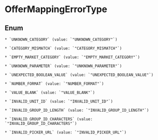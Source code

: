 
# OfferMappingErrorType

## Enum


    * `UNKNOWN_CATEGORY` (value: `"UNKNOWN_CATEGORY"`)

    * `CATEGORY_MISMATCH` (value: `"CATEGORY_MISMATCH"`)

    * `EMPTY_MARKET_CATEGORY` (value: `"EMPTY_MARKET_CATEGORY"`)

    * `UNKNOWN_PARAMETER` (value: `"UNKNOWN_PARAMETER"`)

    * `UNEXPECTED_BOOLEAN_VALUE` (value: `"UNEXPECTED_BOOLEAN_VALUE"`)

    * `NUMBER_FORMAT` (value: `"NUMBER_FORMAT"`)

    * `VALUE_BLANK` (value: `"VALUE_BLANK"`)

    * `INVALID_UNIT_ID` (value: `"INVALID_UNIT_ID"`)

    * `INVALID_GROUP_ID_LENGTH` (value: `"INVALID_GROUP_ID_LENGTH"`)

    * `INVALID_GROUP_ID_CHARACTERS` (value: `"INVALID_GROUP_ID_CHARACTERS"`)

    * `INVALID_PICKER_URL` (value: `"INVALID_PICKER_URL"`)



